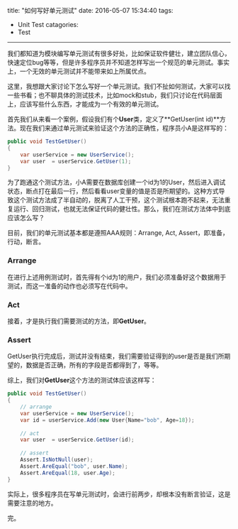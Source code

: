 title: "如何写好单元测试"
date: 2016-05-07 15:34:40
tags:
- Unit Test
catagories:
- Test

---
我们都知道为模块编写单元测试有很多好处，比如保证软件健壮，建立团队信心，快速定位bug等等，但是许多程序员并不知道怎样写出一个规范的单元测试。事实上，一个无效的单元测试并不能带来如上所属优点。

这里，我想跟大家讨论下怎么写好一个单元测试。我们不扯如何测试，大家可以找一些书看；也不聊具体的测试技术，比如mock和stub，我们只讨论在代码层面上，应该写些什么东西，才能成为一个有效的单元测试。

首先我们从来看一个案例，假设我们有个**User**类，定义了**GetUser(int id)**方法。现在我们来通过单元测试来验证这个方法的正确性，程序员小A是这样写的：
```csharp
public void TestGetUser()
{
    var userService = new UserService();
    var user  = userService.GetUser(1);
}
```
为了跑通这个测试方法，小A需要在数据库创建一个id为1的User，然后进入调试状态，断点打在最后一行，然后看看user变量的值是否是所期望的。这种方式导致这个测试方法成了半自动的，脱离了人工干预，这个测试根本跑不起来，无法重复运行、回归测试，也就无法保证代码的健壮性。那么，我们在测试方法体中到底应该怎么写？

目前，我们的单元测试基本都是遵照AAA规则：Arrange, Act, Assert，即准备，行动，断言。

### Arrange
在进行上述用例测试时，首先得有个id为1的用户，我们必须准备好这个数据用于测试，而这一准备的动作也必须写在代码中。

### Act
接着，才是执行我们需要测试的方法，即**GetUser**。

### Assert
GetUser执行完成后，测试并没有结束，我们需要验证得到的user是否是我们所期望的，数据是否正确，所有的字段是否都得到了，等等。

综上，我们对**GetUser**这个方法的测试体应该这样写：
```csharp
public void TestGetUser()
{
    // arrange
    var userService = new UserService();
    var id = userService.Add(new User{Name="bob", Age=18});
    
    // act
    var user  = userService.GetUser(id);
    
    // assert
    Assert.IsNotNull(user);
    Assert.AreEqual("bob", user.Name);
    Assert.AreEqual(18, user.Age);
}
```
实际上，很多程序员在写单元测试时，会进行前两步，却根本没有断言验证，这是需要注意的地方。

完。
